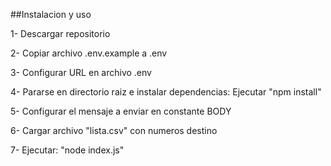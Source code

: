 ##Instalacion y uso

1- Descargar repositorio

2- Copiar archivo .env.example a .env

3- Configurar URL en archivo .env

4- Pararse en directorio raiz e instalar dependencias: Ejecutar "npm install"

5- Configurar el mensaje a enviar en constante BODY

6- Cargar archivo "lista.csv" con numeros destino

7- Ejecutar: "node index.js"
